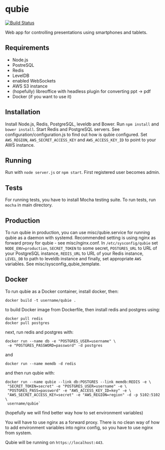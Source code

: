 qubie
=====

[![Build Status](https://magnum.travis-ci.com/garretraziel/qubie.svg?token=5QVoyJUFv7JDsLhsxyrx&branch=master)](https://magnum.travis-ci.com/garretraziel/qubie)

Web app for controlling presentations using smartphones and tablets.

Requirements
------------
- Node.js
- PostreSQL
- Redis
- LevelDB
- enabled WebSockets
- AWS S3 instance
- (hopefully) libreoffice with headless plugin for converting ppt -> pdf
- Docker (if you want to use it)

Installation
------------
Install Node.js, Redis, PostgreSQL, leveldb and Bower. Run `npm install` and
`bower install`. Start Redis and PostgreSQL servers. See
configuration/configuration.js to find out how is qubie configured. Set
`AWS_REGION`, `AWS_SECRET_ACCESS_KEY` and `AWS_ACCESS_KEY_ID` to point to your
AWS instance.

Running
-------
Run with `node server.js` or `npm start`. First registered user becomes admin.

Tests
-----
For running tests, you have to install Mocha testing suite. To run tests, run
`mocha` in main directory.

Production
----------
To run qubie in production, you can use misc/qubie.service for running qubie as
a daemon with systemd. Recommended setting is using nginx as forward proxy for
qubie - see misc/nginx.conf. In `/etc/sysconfig/qubie` set
`NODE_ENV=production`, `SECRET_TOKEN` to some secret, `POSTGRES_URL` to URL of
your PostgreSQL instance, `REDIS_URL` to URL of your Redis instance,
`LEVEL_DB` to path to leveldb instance and finally, set appropriate `AWS`
variables. See misc/sysconfig_qubie_template.

Docker
------
To run qubie as a Docker container, install docker, then:

    docker build -t username/qubie .

to build Docker image from Dockerfile, then install redis and postgres using:

    docker pull redis
    docker pull postgres

next, run redis and postgres with:

    docker run --name db -e "POSTGRES_USER=username" \
     -e "POSTGRES_PASSWORD=password" -d postgres

and

    docker run --name memdb -d redis

and then run qubie with:

    docker run --name qubie --link db:POSTGRES --link memdb:REDIS -e \
     "SECRET_TOKEN=secret" -e "POSTGRES_USER=username" -e \
     "POSTGRES_PASS=password" -e "AWS_ACCESS_KEY_ID=key" -e \
     "AWS_SECRET_ACCESS_KEY=secret" -e "AWS_REGION=region" -d -p 5102:5102 \
     username/qubie`

(hopefully we will find better way how to set environment variables)

You will have to use nginx as a forward proxy. There is no clean way of how to
add environment variables into nginx config, so you have to use nginx from system.

Qubie will be running on `https://localhost:443`.
